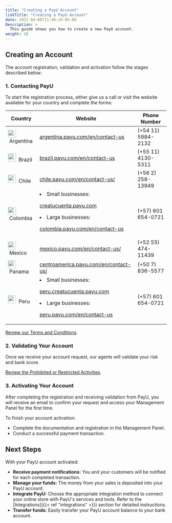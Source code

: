 ```yaml
---
title: "Creating a PayU Account"
linkTitle: "Creating a PayU Account"
date: 2021-04-06T11:40:29-05:00
Description: >
  This guide shows you how to create a new PayU account.
weight: 10
---
```


## Creating an Account
The account registration, validation and activation follow the stages described below:

### 1. Contacting PayU
To start the registration process, either give us a call or visit the website available for your country and complete the forms:

| Country | Website | Phone Number |
|---|---|---|
| <img src="/assets/Argentina.png" width="25px"/> &nbsp;Argentina | <a href="https://argentina.payu.com/en/contact-us" target="_blank">argentina.payu.com/en/contact-us</a> | (+54 11) 5984-2132 |
| <img src="/assets/Brasil.png" width="25px"/> &nbsp;Brazil | <a href="https://brazil.payu.com/en/contact-us" target="_blank">brazil.payu.com/en/contact-us</a> | (+55 11) 4130-5311 |
| <img src="/assets/Chile.png" width="25px"/> &nbsp;Chile | <a href="https://chile.payu.com/en/contact-us/" target="_blank">chile.payu.com/en/contact-us/</a> | (+56 2) 258-13949 |
| <img src="/assets/Colombia.png" width="25px"/> &nbsp;Colombia | <li> Small businesses: <p><a href="https://creatucuenta.payu.com" target="_blank"> creatucuenta.payu.com</a> <li> Large businesses: <p><a href="https://colombia.payu.com/en/contact-us" target="_blank">colombia.payu.com/en/contact-us</a>  | (+57) 601 654-0721 |
| <img src="/assets/Mexico.png" width="25px"/> &nbsp;Mexico | <a href="https://mexico.payu.com/en/contact-us" target="_blank">mexico.payu.com/en/contact-us/</a> | (+52 55) 474-11439 |
| <img src="/assets/Panama.png" width="25px"/> &nbsp;Panama | <a href="https://centroamerica.payu.com/en/contact-us" target="_blank">centroamerica.payu.com/en/contact-us/</a> | (+50 7) 836-5577 |
| <img src="/assets/Peru.png" width="25px"/> &nbsp;Peru | <li> Small businesses: <p><a href="https://peru.creatucuenta.payu.com" target="_blank"> peru.creatucuenta.payu.com</a> <li> Large businesses: <p><a href="https://peru.payu.com/en/contact-us" target="_blank">peru.payu.com/en/contact-us</a>  | (+57) 601 654-0721 |

[Review our Terms and Conditions](https://legal.payulatam.com/EN/terms_conditions_merchants.html).

### 2. Validating Your Account
Once we receive your account request, our agents will validate your risk and bank score.

[Review the Prohibited or Restricted Activities](https://payu.in/BannedRestrictedCategorylist).

### 3. Activating Your Account
After completing the registration and receiving validation from PayU, you will receive an email to confirm your request and access your Management Panel for the first time.

To finish your account activation:
* Complete the documentation and registration in the Management Panel.
* Conduct a successful payment transaction.

## Next Steps
With your PayU account activated:
* **Receive payment notifications:** You and your customers will be notified for each completed transaction. 
* **Manage your funds:** The money from your sales is deposited into your PayU account.
* **Integrate PayU:** Choose the appropriate integration method to connect your online store with PayU's services and tools. Refer to the [Integrations]({{< ref "integrations" >}}) section for detailed instructions.
* **Transfer funds:** Easily transfer your PayU account balance to your bank account. 
